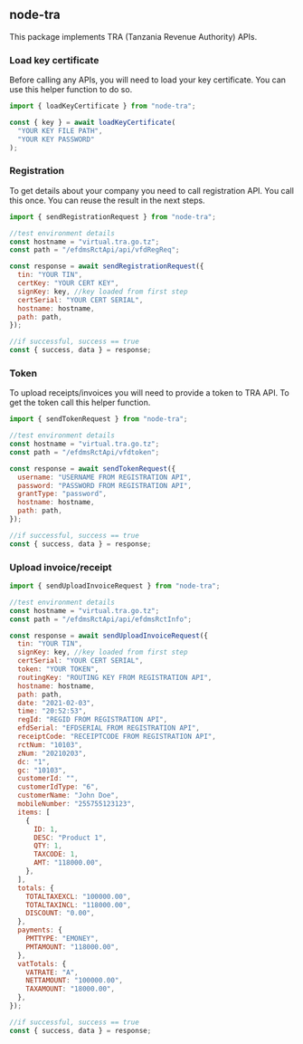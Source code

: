## node-tra

This package implements TRA (Tanzania Revenue Authority) APIs.

### Load key certificate

Before calling any APIs, you will need to load your key certificate. You can use this helper function to do so.

```javascript
import { loadKeyCertificate } from "node-tra";

const { key } = await loadKeyCertificate(
  "YOUR KEY FILE PATH",
  "YOUR KEY PASSWORD"
);
```

### Registration

To get details about your company you need to call registration API. You call this once. You can reuse the result in the next steps.

```javascript
import { sendRegistrationRequest } from "node-tra";

//test environment details
const hostname = "virtual.tra.go.tz";
const path = "/efdmsRctApi/api/vfdRegReq";

const response = await sendRegistrationRequest({
  tin: "YOUR TIN",
  certKey: "YOUR CERT KEY",
  signKey: key, //key loaded from first step
  certSerial: "YOUR CERT SERIAL",
  hostname: hostname,
  path: path,
});

//if successful, success == true
const { success, data } = response;
```

### Token

To upload receipts/invoices you will need to provide a token to TRA API. To get the token call this helper function.

```javascript
import { sendTokenRequest } from "node-tra";

//test environment details
const hostname = "virtual.tra.go.tz";
const path = "/efdmsRctApi/vfdtoken";

const response = await sendTokenRequest({
  username: "USERNAME FROM REGISTRATION API",
  password: "PASSWORD FROM REGISTRATION API",
  grantType: "password",
  hostname: hostname,
  path: path,
});

//if successful, success == true
const { success, data } = response;
```

### Upload invoice/receipt

```javascript
import { sendUploadInvoiceRequest } from "node-tra";

//test environment details
const hostname = "virtual.tra.go.tz";
const path = "/efdmsRctApi/api/efdmsRctInfo";

const response = await sendUploadInvoiceRequest({
  tin: "YOUR TIN",
  signKey: key, //key loaded from first step
  certSerial: "YOUR CERT SERIAL",
  token: "YOUR TOKEN",
  routingKey: "ROUTING KEY FROM REGISTRATION API",
  hostname: hostname,
  path: path,
  date: "2021-02-03",
  time: "20:52:53",
  regId: "REGID FROM REGISTRATION API",
  efdSerial: "EFDSERIAL FROM REGISTRATION API",
  receiptCode: "RECEIPTCODE FROM REGISTRATION API",
  rctNum: "10103",
  zNum: "20210203",
  dc: "1",
  gc: "10103",
  customerId: "",
  customerIdType: "6",
  customerName: "John Doe",
  mobileNumber: "255755123123",
  items: [
    {
      ID: 1,
      DESC: "Product 1",
      QTY: 1,
      TAXCODE: 1,
      AMT: "118000.00",
    },
  ],
  totals: {
    TOTALTAXEXCL: "100000.00",
    TOTALTAXINCL: "118000.00",
    DISCOUNT: "0.00",
  },
  payments: {
    PMTTYPE: "EMONEY",
    PMTAMOUNT: "118000.00",
  },
  vatTotals: {
    VATRATE: "A",
    NETTAMOUNT: "100000.00",
    TAXAMOUNT: "18000.00",
  },
});

//if successful, success == true
const { success, data } = response;
```
